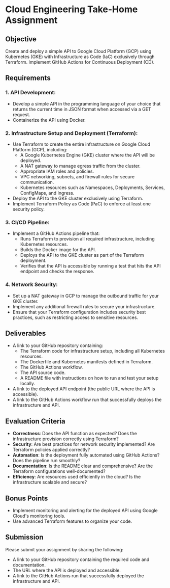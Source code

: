 # Cloud Engineering Take-Home Assignment

## Objective
Create and deploy a simple API to Google Cloud Platform (GCP) using Kubernetes (GKE) with Infrastructure as Code (IaC) exclusively through Terraform. Implement GitHub Actions for Continuous Deployment (CD).

## Requirements

### 1. API Development:
- Develop a simple API in the programming language of your choice that returns the current time in JSON format when accessed via a GET request.
- Containerize the API using Docker.

### 2. Infrastructure Setup and Deployment (Terraform):
- Use Terraform to create the entire infrastructure on Google Cloud Platform (GCP), including:
  - A Google Kubernetes Engine (GKE) cluster where the API will be deployed.
  - A NAT gateway to manage egress traffic from the cluster.
  - Appropriate IAM roles and policies.
  - VPC networking, subnets, and firewall rules for secure communication.
  - Kubernetes resources such as Namespaces, Deployments, Services, ConfigMaps, and Ingress.
- Deploy the API to the GKE cluster exclusively using Terraform.
- Implement Terraform Policy as Code (PaC) to enforce at least one security policy.

### 3. CI/CD Pipeline:
- Implement a GitHub Actions pipeline that:
  - Runs Terraform to provision all required infrastructure, including Kubernetes resources.
  - Builds the Docker image for the API.
  - Deploys the API to the GKE cluster as part of the Terraform deployment.
  - Verifies that the API is accessible by running a test that hits the API endpoint and checks the response.

### 4. Network Security:
- Set up a NAT gateway in GCP to manage the outbound traffic for your GKE cluster.
- Implement any additional firewall rules to secure your infrastructure.
- Ensure that your Terraform configuration includes security best practices, such as restricting access to sensitive resources.

## Deliverables
- A link to your GitHub repository containing:
  - The Terraform code for infrastructure setup, including all Kubernetes resources.
  - The Dockerfile and Kubernetes manifests defined in Terraform.
  - The GitHub Actions workflow.
  - The API source code.
  - A README file with instructions on how to run and test your setup locally.
- A link to the deployed API endpoint (the public URL where the API is accessible).
- A link to the GitHub Actions workflow run that successfully deploys the infrastructure and API.

## Evaluation Criteria
- **Correctness**: Does the API function as expected? Does the infrastructure provision correctly using Terraform?
- **Security**: Are best practices for network security implemented? Are Terraform policies applied correctly?
- **Automation**: Is the deployment fully automated using GitHub Actions? Does the pipeline run smoothly?
- **Documentation**: Is the README clear and comprehensive? Are the Terraform configurations well-documented?
- **Efficiency**: Are resources used efficiently in the cloud? Is the infrastructure scalable and secure?

## Bonus Points
- Implement monitoring and alerting for the deployed API using Google Cloud's monitoring tools.
- Use advanced Terraform features to organize your code.

## Submission
Please submit your assignment by sharing the following:
- A link to your GitHub repository containing the required code and documentation.
- The URL where the API is deployed and accessible.
- A link to the GitHub Actions run that successfully deployed the infrastructure and API.